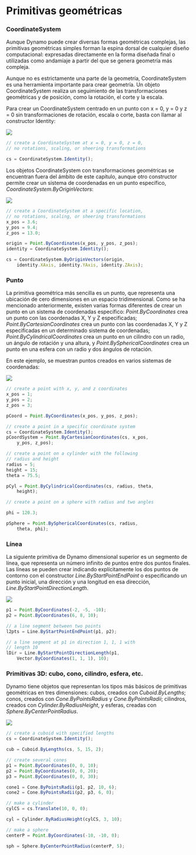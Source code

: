 # Primitivas geométricas

### CoordinateSystem

Aunque Dynamo puede crear diversas formas geométricas complejas, las primitivas geométricas simples forman la espina dorsal de cualquier diseño computacional: expresadas directamente en la forma diseñada final o utilizadas como andamiaje a partir del que se genera geometría más compleja.

Aunque no es estrictamente una parte de la geometría, CoordinateSystem es una herramienta importante para crear geometría. Un objeto CoordinateSystem realiza un seguimiento de las transformaciones geométricas y de posición, como la rotación, el corte y la escala.

Para crear un CoordinateSystem centrado en un punto con x = 0, y = 0 y z = 0 sin transformaciones de rotación, escala o corte, basta con llamar al constructor Identity:

![](../images/8-2/2/GeometricPrimitives\_01.png)

```js
// create a CoordinateSystem at x = 0, y = 0, z = 0,
// no rotations, scaling, or sheering transformations

cs = CoordinateSystem.Identity();
```

Los objetos CoordinateSystem con transformaciones geométricas se encuentran fuera del ámbito de este capítulo, aunque otro constructor permite crear un sistema de coordenadas en un punto específico, _CoordinateSystem.ByOriginVectors_:

![](../images/8-2/2/GeometricPrimitives\_02.png)

```js
// create a CoordinateSystem at a specific location,
// no rotations, scaling, or sheering transformations
x_pos = 3.6;
y_pos = 9.4;
z_pos = 13.0;

origin = Point.ByCoordinates(x_pos, y_pos, z_pos);
identity = CoordinateSystem.Identity();

cs = CoordinateSystem.ByOriginVectors(origin,
    identity.XAxis, identity.YAxis, identity.ZAxis);
```

### Punto

La primitiva geométrica más sencilla es un punto, que representa una ubicación de cero dimensiones en un espacio tridimensional. Como se ha mencionado anteriormente, existen varias formas diferentes de crear un punto en un sistema de coordenadas específico: _Point.ByCoordinates_ crea un punto con las coordenadas X, Y y Z especificadas; _Point.ByCartesianCoordinates_ crea un punto con las coordenadas X, Y y Z especificadas en un determinado sistema de coordenadas; _Point.ByCylindricalCoordinates_ crea un punto en un cilindro con un radio, un ángulo de rotación y una altura, y _Point.BySphericalCoordinates_ crea un punto en una esfera con un radio y dos ángulos de rotación.

En este ejemplo, se muestran puntos creados en varios sistemas de coordenadas:

![](../images/8-2/2/GeometricPrimitives\_03.png)

```js
// create a point with x, y, and z coordinates
x_pos = 1;
y_pos = 2;
z_pos = 3;

pCoord = Point.ByCoordinates(x_pos, y_pos, z_pos);

// create a point in a specific coordinate system
cs = CoordinateSystem.Identity();
pCoordSystem = Point.ByCartesianCoordinates(cs, x_pos,
    y_pos, z_pos);

// create a point on a cylinder with the following
// radius and height
radius = 5;
height = 15;
theta = 75.5;

pCyl = Point.ByCylindricalCoordinates(cs, radius, theta,
    height);

// create a point on a sphere with radius and two angles

phi = 120.3;

pSphere = Point.BySphericalCoordinates(cs, radius,
    theta, phi);
```

### Línea

La siguiente primitiva de Dynamo dimensional superior es un segmento de línea, que representa un número infinito de puntos entre dos puntos finales. Las líneas se pueden crear indicando explícitamente los dos puntos de contorno con el constructor _Line.ByStartPointEndPoint_ o especificando un punto inicial, una dirección y una longitud en esa dirección, _Line.ByStartPointDirectionLength_.

![](../images/8-2/2/GeometricPrimitives\_04.png)

```js
p1 = Point.ByCoordinates(-2, -5, -10);
p2 = Point.ByCoordinates(6, 8, 10);

// a line segment between two points
l2pts = Line.ByStartPointEndPoint(p1, p2);

// a line segment at p1 in direction 1, 1, 1 with
// length 10
lDir = Line.ByStartPointDirectionLength(p1,
    Vector.ByCoordinates(1, 1, 1), 10);
```

### Primitivas 3D: cubo, cono, cilindro, esfera, etc.

Dynamo tiene objetos que representan los tipos más básicos de primitivas geométricas en tres dimensiones: cubos, creados con _Cuboid.ByLengths_; conos, creados con _Cone.ByPointsRadius_ y _Cone.ByPointsRadii_; cilindros, creados con _Cylinder.ByRadiusHeight_, y esferas, creadas con _Sphere.ByCenterPointRadius_.

![](../images/8-2/2/GeometricPrimitives\_05.png)

```js
// create a cuboid with specified lengths
cs = CoordinateSystem.Identity();

cub = Cuboid.ByLengths(cs, 5, 15, 2);

// create several cones
p1 = Point.ByCoordinates(0, 0, 10);
p2 = Point.ByCoordinates(0, 0, 20);
p3 = Point.ByCoordinates(0, 0, 30);

cone1 = Cone.ByPointsRadii(p1, p2, 10, 6);
cone2 = Cone.ByPointsRadii(p2, p3, 6, 0);

// make a cylinder
cylCS = cs.Translate(10, 0, 0);

cyl = Cylinder.ByRadiusHeight(cylCS, 3, 10);

// make a sphere
centerP = Point.ByCoordinates(-10, -10, 0);

sph = Sphere.ByCenterPointRadius(centerP, 5);
```
